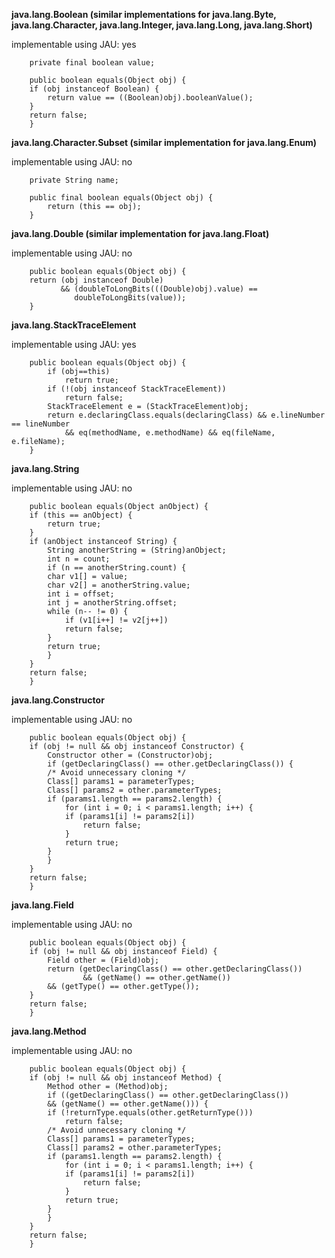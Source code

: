 **java.lang.Boolean (similar implementations for java.lang.Byte, java.lang.Character,
java.lang.Integer, java.lang.Long, java.lang.Short)**

implementable using JAU: yes
```
    private final boolean value;

    public boolean equals(Object obj) {
	if (obj instanceof Boolean) {
	    return value == ((Boolean)obj).booleanValue();
	} 
	return false;
    }
```

**java.lang.Character.Subset (similar implementation for java.lang.Enum)**

implementable using JAU: no
```
    private String name;

    public final boolean equals(Object obj) {
        return (this == obj);
    }
```

**java.lang.Double (similar implementation for java.lang.Float)**

implementable using JAU: no
```
    public boolean equals(Object obj) {
	return (obj instanceof Double)
	       && (doubleToLongBits(((Double)obj).value) ==
		      doubleToLongBits(value));
    }
```

**java.lang.StackTraceElement**

implementable using JAU: yes
```
    public boolean equals(Object obj) {
        if (obj==this)
            return true;
        if (!(obj instanceof StackTraceElement))
            return false;
        StackTraceElement e = (StackTraceElement)obj;
        return e.declaringClass.equals(declaringClass) && e.lineNumber == lineNumber
            && eq(methodName, e.methodName) && eq(fileName, e.fileName);
    }
```

**java.lang.String**

implementable using JAU: no
```
    public boolean equals(Object anObject) {
	if (this == anObject) {
	    return true;
	}
	if (anObject instanceof String) {
	    String anotherString = (String)anObject;
	    int n = count;
	    if (n == anotherString.count) {
		char v1[] = value;
		char v2[] = anotherString.value;
		int i = offset;
		int j = anotherString.offset;
		while (n-- != 0) {
		    if (v1[i++] != v2[j++])
			return false;
		}
		return true;
	    }
	}
	return false;
    }
```

**java.lang.Constructor**

implementable using JAU: no
```
    public boolean equals(Object obj) {
	if (obj != null && obj instanceof Constructor) {
	    Constructor other = (Constructor)obj;
	    if (getDeclaringClass() == other.getDeclaringClass()) {
		/* Avoid unnecessary cloning */
		Class[] params1 = parameterTypes;
		Class[] params2 = other.parameterTypes;
		if (params1.length == params2.length) {
		    for (int i = 0; i < params1.length; i++) {
			if (params1[i] != params2[i])
			    return false;
		    }
		    return true;
		}
	    }
	}
	return false;
    }
```

**java.lang.Field**

implementable using JAU: no
```
    public boolean equals(Object obj) {
	if (obj != null && obj instanceof Field) {
	    Field other = (Field)obj;
	    return (getDeclaringClass() == other.getDeclaringClass())
                && (getName() == other.getName())
		&& (getType() == other.getType());
	}
	return false;
    }
```

**java.lang.Method**

implementable using JAU: no
```
    public boolean equals(Object obj) {
	if (obj != null && obj instanceof Method) {
	    Method other = (Method)obj;
	    if ((getDeclaringClass() == other.getDeclaringClass())
		&& (getName() == other.getName())) {
		if (!returnType.equals(other.getReturnType()))
		    return false;
		/* Avoid unnecessary cloning */
		Class[] params1 = parameterTypes;
		Class[] params2 = other.parameterTypes;
		if (params1.length == params2.length) {
		    for (int i = 0; i < params1.length; i++) {
			if (params1[i] != params2[i])
			    return false;
		    }
		    return true;
		}
	    }
	}
	return false;
    }
```